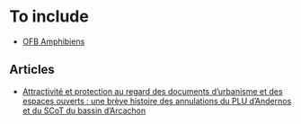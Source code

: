 # To include

- [OFB Amphibiens](https://professionnels.ofb.fr/fr/doc-guides-protocoles/identification-rapide-adultes-damphibiens-metropole-corse)


## Articles

- [Attractivité et protection au regard des documents d’urbanisme et des espaces ouverts : une brève histoire des annulations du PLU d’Andernos et du SCoT du bassin d’Arcachon](https://journals.openedition.org/soe/4119)